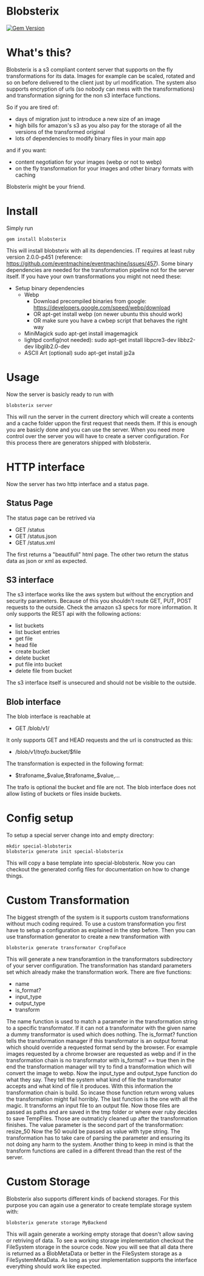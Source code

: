 # Blobsterix

[![Gem Version](https://badge.fury.io/rb/blobsterix.png)](http://badge.fury.io/rb/blobsterix)

# What's this?

Blobsterix is a s3 compliant content server that supports on the fly transformations for its data. 
Images for example can be scaled, rotated and so on before delivered to the client just by url modification. 
The system also supports encryption of urls (so nobody can mess with the transformations) and transformation signing for the non s3 interface functions. 

So if you are tired of:
 * days of migration just to introduce a new size of an image
 * high bills for amazon's s3 as you also pay for the storage of all the versions of the transformed original
 * lots of dependencies to modify binary files in your main app

and if you want:
 * content negotiation for your images (webp or not to webp)
 * on the fly transformation for your images and other binary formats with caching

Blobsterix might be your friend.

# Install

Simply run

    gem install blobsterix

This will install blobsterix with all its dependencies. IT requires at least ruby version 2.0.0-p451 (reference: https://github.com/eventmachine/eventmachine/issues/457).
Some binary dependencies are needed for the transformation pipeline not for the server itself. If you have your own transformations you might not need these:

* Setup binary dependencies
  * Webp
    - Download precompiled binaries from google: https://developers.google.com/speed/webp/download
    - OR apt-get install webp (on newer ubuntu this should work)
    - OR make sure you have a cwbep script that behaves the right way
  * MiniMagick
    sudo apt-get install imagemagick
  * lightpd config(not needed): 
    sudo apt-get install libpcre3-dev libbz2-dev libglib2.0-dev
  * ASCII Art (optional)
    sudo apt-get install jp2a

# Usage

Now the server is basicly ready to run with 

    blobsterix server

This will run the server in the current directory which will create a contents and a cache folder uppon the first request that needs them. If this is enough you are basicly done and you can use the server. When you need more control over the server you will have to create a server configuration. For this process there are generators shipped with blobsterix.

# HTTP interface

Now the server has two http interface and a status page.

## Status Page

The status page can be retrived via 

  * GET /status
  * GET /status.json
  * GET /status.xml

The first returns a "beautifull" html page. The other two return the status data as json or xml as expected.

## S3 interface

The s3 interface works like the aws system but without the encryption and security parameters. Because of this you shouldn't route GET, PUT, POST requests to the outside.
Check the amazon s3 specs for more information. It only supports the REST api with the following actions:

  * list buckets
  * list bucket entries
  * get file
  * head file
  * create bucket
  * delete bucket
  * put file into bucket
  * delete file from bucket

The s3 interface itself is unsecured and should not be visible to the outside.

## Blob interface

The blob interface is reachable at 

  * GET /blob/v1/

It only supports GET and HEAD requests and the url is constructed as this:

  * /blob/v1/$trafo.$bucket/$file

The transformation is expected in the following format:

  * $trafoname_$value,$trafoname_$value,...

The trafo is optional the bucket and file are not. The blob interface does not allow listing of buckets or files inside buckets.


# Config setup

To setup a special server change into and empty directory:

    mkdir special-blobsterix
    blobsterix generate init special-blobsterix

This will copy a base template into special-blobsterix. Now you can checkout the generated config files for documentation on how to change things.

# Custom Transformation

The biggest strength of the system is it supports custom transformations without much coding required. To use a custom transformation you first have to setup a configuration as explained in the step before. Then you can use transformation generator to create a new transformation with

    blobsterix generate transformator CropToFace

This will generate a new transforamtion in the transformators subdirectory of your server configuration. The transformation has standard parameters set which already make the transformation work. There are five functions:

  * name
  * is_format?
  * input_type
  * output_type
  * transform

The name function is used to match a parameter in the transformation string to a specific transformator. If it can not a transformator with the given name a dummy transformator is used which does nothing. The is_format? function tells the transformation manager if this transformator is an output format which should override a requested format send by the browser. For example images requested by a chrome browser are requested as webp and if in the transformation chain is no transformator with is_format? == true then in the end the transformation manager will try to find a transformation which will convert the image to webp. Now the input_type and output_type function do what they say. They tell the system what kind of file the transformator accepts and what kind of file it produces. With this information the transformation chain is build. So incase those function return wrong values the transformation might fail horribly. The last function is the one with all the magic. It transforms an input file to an output file. Now those files are passed as paths and are saved in the tmp folder or where ever ruby decides to save TempFiles. Those are outmaticly cleaned up after the transformation finishes. The value parameter is the second part of the transformation: resize_50
Now the 50 would be passed as value with type string. The transformation has to take care of parsing the parameter and ensuring its not doing any harm to the system. Another thing to keep in mind is that the transform functions are called in a different thread than the rest of the server.

# Custom Storage

Blobsterix also supports different kinds of backend storages. For this purpose you can again use a generator to create template storage system with:

    blobsterix generate storage MyBackend

This will again generate a working empty storage that doesn't allow saving or retriving of data. To see a working storage implementation checkout the FileSystem storage in the source code. Now you will see that all data there is returned as a BlobMetaData or better in the FileSystem storage as a FileSystemMetaData. As long as your implementation supports the interface everything should work like expected.